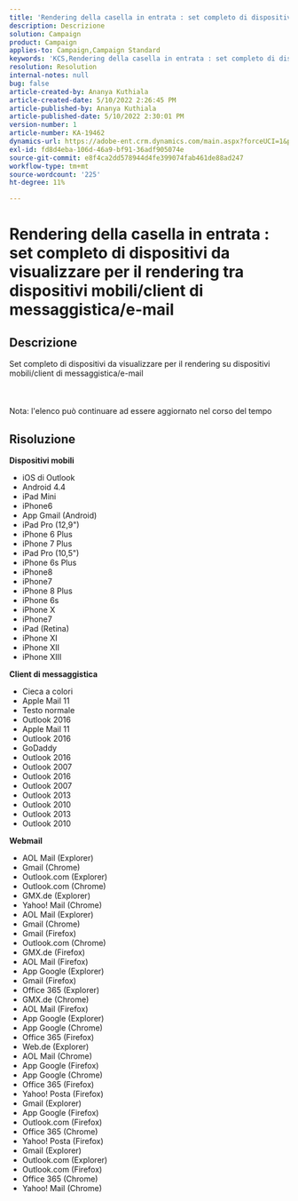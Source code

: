 ```yaml
---
title: 'Rendering della casella in entrata : set completo di dispositivi da visualizzare per il rendering tra dispositivi mobili/client di messaggistica/e-mail'
description: Descrizione
solution: Campaign
product: Campaign
applies-to: Campaign,Campaign Standard
keywords: 'KCS,Rendering della casella in entrata : set completo di dispositivi che vengono visualizzati per il rendering tra dispositivi mobili/messaggi client/Webmail'
resolution: Resolution
internal-notes: null
bug: false
article-created-by: Ananya Kuthiala
article-created-date: 5/10/2022 2:26:45 PM
article-published-by: Ananya Kuthiala
article-published-date: 5/10/2022 2:30:01 PM
version-number: 1
article-number: KA-19462
dynamics-url: https://adobe-ent.crm.dynamics.com/main.aspx?forceUCI=1&pagetype=entityrecord&etn=knowledgearticle&id=ad85b931-6dd0-ec11-a7b5-0022480a8e40
exl-id: fd8d4eba-106d-46a9-bf91-36adf905074e
source-git-commit: e8f4ca2dd578944d4fe399074fab461de88ad247
workflow-type: tm+mt
source-wordcount: '225'
ht-degree: 11%

---
```


# Rendering della casella in entrata : set completo di dispositivi da visualizzare per il rendering tra dispositivi mobili/client di messaggistica/e-mail

## Descrizione

Set completo di dispositivi da visualizzare per il rendering su dispositivi mobili/client di messaggistica/e-mail<br><br> <br><br>Nota: l&#39;elenco può continuare ad essere aggiornato nel corso del tempo

## Risoluzione


<b>Dispositivi mobili</b>

- iOS di Outlook
- Android 4.4
- iPad Mini
- iPhone6
- App Gmail (Android)
- iPad Pro (12,9&quot;)
- iPhone 6 Plus
- iPhone 7 Plus
- iPad Pro (10,5&quot;)
- iPhone 6s Plus
- iPhone8
- iPhone7
- iPhone 8 Plus
- iPhone 6s
- iPhone X
- iPhone7
- iPad (Retina)
- iPhone XI
- iPhone XII
- iPhone XIII




<b>Client di messaggistica</b>

- Cieca a colori
- Apple Mail 11
- Testo normale
- Outlook 2016
- Apple Mail 11
- Outlook 2016
- GoDaddy
- Outlook 2016
- Outlook 2007
- Outlook 2016
- Outlook 2007
- Outlook 2013
- Outlook 2010
- Outlook 2013
- Outlook 2010




<b>Webmail</b>

- AOL Mail (Explorer)
- Gmail (Chrome)
- Outlook.com (Explorer)
- Outlook.com (Chrome)
- GMX.de (Explorer)
- Yahoo! Mail (Chrome)
- AOL Mail (Explorer)
- Gmail (Chrome)
- Gmail (Firefox)
- Outlook.com (Chrome)
- GMX.de (Firefox)
- AOL Mail (Firefox)
- App Google (Explorer)
- Gmail (Firefox)
- Office 365 (Explorer)
- GMX.de (Chrome)
- AOL Mail (Firefox)
- App Google (Explorer)
- App Google (Chrome)
- Office 365 (Firefox)
- Web.de (Explorer)
- AOL Mail (Chrome)
- App Google (Firefox)
- App Google (Chrome)
- Office 365 (Firefox)
- Yahoo! Posta (Firefox)
- Gmail (Explorer)
- App Google (Firefox)
- Outlook.com (Firefox)
- Office 365 (Chrome)
- Yahoo! Posta (Firefox)
- Gmail (Explorer)
- Outlook.com (Explorer)
- Outlook.com (Firefox)
- Office 365 (Chrome)
- Yahoo! Mail (Chrome)
